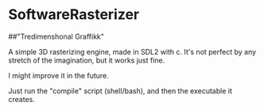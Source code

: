 # SoftwareRasterizer

##"Tredimenshonal Graffikk" 

A simple 3D rasterizing engine, made in SDL2 with c. 
It's not perfect by any stretch of the imagination,
but it works just fine.

I might improve it in the future.

Just run the "compile" script (shell/bash), 
and then the executable it creates.
